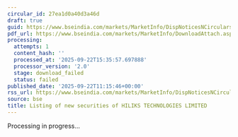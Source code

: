 ```yaml
---
circular_id: 27ea1d0a40d3a46d
draft: true
guid: https://www.bseindia.com/markets/MarketInfo/DispNoticesNCirculars.aspx?Noticeid={C7B6725C-4AA6-46AF-9304-40D801537E93}&noticeno=20250922-11&dt=09/22/2025&icount=11&totcount=56&flag=0
pdf_url: https://www.bseindia.com/markets/MarketInfo/DownloadAttach.aspx?id=20250922-11&attachedId=
processing:
  attempts: 1
  content_hash: ''
  processed_at: '2025-09-22T15:35:57.697888'
  processor_version: '2.0'
  stage: download_failed
  status: failed
published_date: '2025-09-22T11:15:46+00:00'
rss_url: https://www.bseindia.com/markets/MarketInfo/DispNoticesNCirculars.aspx?Noticeid={C7B6725C-4AA6-46AF-9304-40D801537E93}&noticeno=20250922-11&dt=09/22/2025&icount=11&totcount=56&flag=0
source: bse
title: Listing of new securities of HILIKS TECHNOLOGIES LIMITED
---
```


Processing in progress...